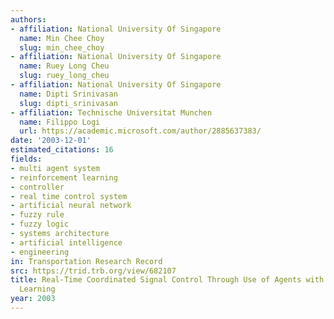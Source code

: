 ```yaml
---
authors:
- affiliation: National University Of Singapore
  name: Min Chee Choy
  slug: min_chee_choy
- affiliation: National University Of Singapore
  name: Ruey Long Cheu
  slug: ruey_long_cheu
- affiliation: National University Of Singapore
  name: Dipti Srinivasan
  slug: dipti_srinivasan
- affiliation: Technische Universitat Munchen
  name: Filippo Logi
  url: https://academic.microsoft.com/author/2885637383/
date: '2003-12-01'
estimated_citations: 16
fields:
- multi agent system
- reinforcement learning
- controller
- real time control system
- artificial neural network
- fuzzy rule
- fuzzy logic
- systems architecture
- artificial intelligence
- engineering
in: Transportation Research Record
src: https://trid.trb.org/view/682107
title: Real-Time Coordinated Signal Control Through Use of Agents with Online Reinforcement
  Learning
year: 2003
---
```


